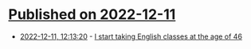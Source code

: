 # [Published on 2022-12-11](index.md)

* [2022-12-11, 12:13:20](https://news.ycombinator.com/item?id=33942519) - [I start taking English classes at the age of 46](https://mxgrn.com/blog/english-classes)

